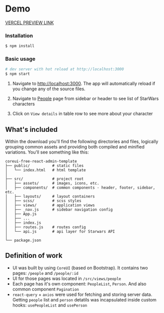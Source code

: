 # Demo

[VERCEL PREVIEW LINK](https://star-wars-people.vercel.app)

### Installation

``` bash
$ npm install
```

### Basic usage

``` bash
# dev server with hot reload at http://localhost:3000
$ npm start 
```

1. Navigate to [http://localhost:3000](http://localhost:3000). The app will automatically reload if you change any of the source files.

2. Navigate to [People](http://localhost:3000/people) page from sidebar or header to see list of StarWars characters

3. Click on `View details` in table row to see more about your character
## What's included

Within the download you'll find the following directories and files, logically grouping common assets and providing both compiled and minified variations. You'll see something like this:

```
coreui-free-react-admin-template
├── public/          # static files
│   └── index.html   # html template
│
├── src/             # project root
│   ├── assets/      # images, icons, etc.
│   ├── components/  # common components - header, footer, sidebar, etc.
│   ├── layouts/     # layout containers
│   ├── scss/        # scss styles
│   ├── views/       # application views
│   ├── _nav.js      # sidebar navigation config
│   ├── App.js
│   ├── ...
│   ├── index.js
│   ├── routes.js    # routes config
│   └── api.js       # api layer for Starwars API 
│
└── package.json
```

## Definition of work
- UI was built by using `CoreUI` (based on Bootstrap). It contains two pages: `/people` and `/people/:id`
- UI for those pages was located in `/src/views/people`
- Each page has it's own component: `PeopleList`, `Person`. And also common component `Pagination`
- `react-query` + `axios` were used for fetching and storing server data. Getting `people` list and `person` detatils was incapsulated inside custom hooks: `usePeopleList` and `usePerson`
